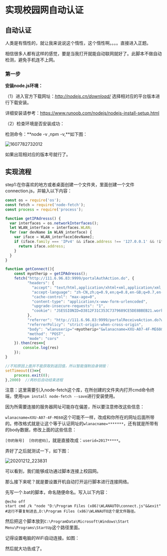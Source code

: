 # 实现校园网自动认证

## 自动认证

人类是有惰性的，就让我来说说这个惰性，这个惰性啊。。。。直接进入正题。

相信很多人都有这样的感觉，要是当我打开就能自动联网就好了。此脚本不做自动检测，避免手机连不上网。

### 第一步

**安装node.js环境：**

（1）进入官方下载网址：*http://nodejs.cn/download/* 选择相对应的平台版本进行下载安装。

详细安装请参考：https://www.runoob.com/nodejs/nodejs-install-setup.html

（2）检查环境是否安装成功：

检测命令：**node -v ,npm  -v,**如下图：



![1607782732012](C:\Users\Kenny\AppData\Roaming\Typora\typora-user-images\1607782732012.png)

如果出现相对应的版本号就行了。

## 实现流程

step1:在你喜欢的地方或者桌面创建一个文件夹，里面创建一个文件connection.js，并输入以下内容：

```javascript
const os = require('os');
const fetch = require('node-fetch');
const process = require('process');

function getIPAdresss() {
  var interfaces = os.networkInterfaces();
  let WLAN_interface = interfaces.WLAN;
  for (var devName in WLAN_interface) {
    var iface = WLAN_interface[devName];
    if (iface.family === 'IPv4' && iface.address !== '127.0.0.1' && !iface.internal) {
      return iface.address;
    }
  }
}

function getConnect(){
	const myotherip = getIPAdresss();
	fetch("http://111.6.96.83:9999/portalAuthAction.do", {
		  "headers": {
			"accept": "text/html,application/xhtml+xml,application/xml;q=0.9,image/webp,image/apng,*/*;q=0.8,application/signed-exchange;v=b3;q=0.9",
			"accept-language": "zh-CN,zh;q=0.9,en;q=0.8,en-GB;q=0.7,en-US;q=0.6",
			"cache-control": "max-age=0",
			"content-type": "application/x-www-form-urlencoded",
			"upgrade-insecure-requests": "1",
			"cookie": "JSESSIONID=D3812F31C353C7379689CE5DE8BBEB21.worker4"
		  },
		  "referrer": "http://111.6.96.83:9999/portalReceiveAction.do?wlanuserip="+myotherip+"&wlanacname=XXU-A07-4F-ME60",
		  "referrerPolicy": "strict-origin-when-cross-origin",
		  "body": "wlanuserip="+myotherip+"&wlanacname=XXU-A07-4F-ME60&chal_id=&chal_vector=&auth_type=PAP&seq_id=&req_id=&wlanacIp=117.159.38.130&ssid=&vlan=&mac=&message=&bank_acct=&isCookies=&version=0&authkey=88----89&url=&usertime=0&listpasscode=0&listgetpass=0&getpasstype=0&randstr=5997&domain=&isRadiusProxy=true&usertype=0&isHaveNotice=0&times=12&weizhi=0&smsid=&freeuser=&freepasswd=&listwxauth=0&templatetype=1&tname=xxxy_pc_portal_V2.0&logintype=0&act=&is189=false&terminalType=&checkterminal=true&portalpageid=124&listfreeauth=0&viewlogin=1&userid=[你的学号]%40xxxylt&authGroupId=&useridtemp=[你的学号]%40xxxylt&passwd=[你的密码]&operator=%40xxxylt",
		  "method": "POST",
		  "mode": "cors"
	}).then(res=>{
		console.log(res)
	});
}

//不知原因上面并不能获取到返回值，所以智能强制自身销毁：
setTimeout(()=>{
	process.exit(0);
},2000)  //两秒后自动结束进程
```

注意：这里需要引入node-fetch这个库，在所创建的文件夹内打开cmd命令终端，使用`npm install node-fetch --save`进行安装使用。

因为所需要连接的服务器网址可能存在偏差，所以要注意修改这些信息：

`wlanacname=XXU-A07-4F-ME60`这个可能不一样，改成和你所在的网址后面所带的。修改格式就是让这个等于认证网址的`wlanacname=*******`，还有就是所带有的body数据，修改上面的这些信息：

`[你的账号]  [你的密码]`，就是直接改成：`userid=2017*****`。

弄好了之后就测试一下，如下图：



![20201212_223831](https://github.com/zhangdege/auto_connection_wlan/blob/master/%E6%A0%A1%E5%9B%AD%E7%BD%91%E8%84%9A%E6%9C%AC/20201212_223831.gif)

可以看到，我们能够成功通过脚本连接上校园网。

那么接下来呢？就是要设置开机自动打开运行脚本进行连接网络。

先写一个.bat的脚本，命名随便命名。写入以下内容：

```po
@echo off
start cmd /k "node "D:\Program Files (x86)\WLANAUTO\connect.js"&&exit"
#这行不要复制进去,D:\Program Files (x86)\WLANAUTO这个是文件路径。
```

然后把这个脚本放到`C:\ProgramData\Microsoft\Windows\Start Menu\Programs\StartUp`这个路径里面。

记得设置电脑的WiFi自动连接。如图：



然后就大功告成了。
